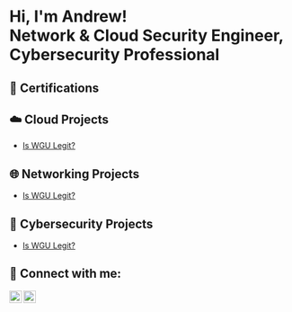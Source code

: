 <h1>Hi, I'm Andrew! <br/><a>Network & Cloud Security Engineer</a>, <a>Cybersecurity Professional</a></h1>

<h2>📄 Certifications</h2>

<!--
- <b>CISSP – Certified Information Systems Security Professional</b>
  - [Link](https://images.credly.com/images/5e6f5247-1d61-4932-a5da-999a7feec067/isc2_cissp2.png)

- <b>AZ-104: Microsoft Azure Administrator</b>
  - [Link](https://intunedin.files.wordpress.com/2020/09/azure-administrator-associate-600x600-1.png?w=600)
-->

<h2>☁️ Cloud Projects</h2>

- [Is WGU Legit?](https://www.youtube.com/watch?v=E2MwRWxDBkA)

<h2>🌐 Networking Projects</h2>

- [Is WGU Legit?](https://www.youtube.com/watch?v=E2MwRWxDBkA)

<h2>🔐 Cybersecurity Projects</h2>

- [Is WGU Legit?](https://www.youtube.com/watch?v=E2MwRWxDBkA)

<h2>🔗 Connect with me:</h2>

[<img align="left" alt="JoshMadakor | LinkedIn" width="22px" src="https://www.svgrepo.com/show/81143/linkedin.svg" />][linkedin]
[<img align="left" alt="JoshMadakor | YouTube" width="22px" src="https://www.svgrepo.com/show/157839/youtube.svg" />][youtube]

[linkedin]: https://linkedin.com/in/joshmadakor
[youtube]: https://www.youtube.com/c/joshmadakor

<!--
**joshmadakor1/joshmadakor1** is a ✨ _special_ ✨ repository because its `README.md` (this file) appears on your GitHub profile.

Here are some ideas to get you started:

- 🔭 I’m currently working on ...
- 🌱 I’m currently learning ...
- 👯 I’m looking to collaborate on ...
- 🤔 I’m looking for help with ...
- 💬 Ask me about ...
- 📫 How to reach me: ...
- 😄 Pronouns: ...
- ⚡ Fun fact: ...
-->

